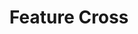 ---
title: "Feature Cross"

categories: ['']

tags: ['Feature', 'Cross']

arabic: ['الميزة المتقاطعة']

publishers: ['معجم مصطلحات التعلم الآلي والتعلم العميق وعلم البيانات']

types: "word"

slug: ""
---